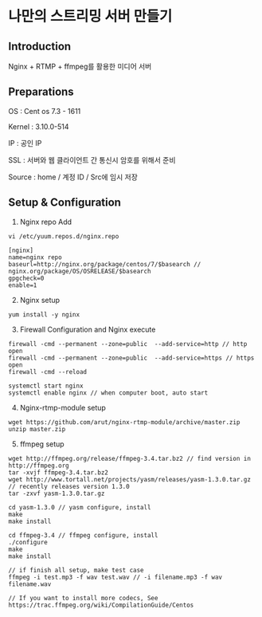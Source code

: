 # 나만의 스트리밍 서버 만들기



## Introduction



Nginx + RTMP + ffmpeg를 활용한 미디어 서버



## Preparations



OS : Cent os 7.3 - 1611 

Kernel : 3.10.0-514

IP : 공인 IP

SSL : 서버와 웹 클라이언트 간 통신시 암호를 위해서 준비

Source : home / 계정 ID / Src에 임시 저장



## Setup & Configuration



1.  Nginx repo Add

```
vi /etc/yuum.repos.d/nginx.repo
```

```
[nginx]
name=nginx repo
baseurl=http://nginx.org/package/centos/7/$basearch // nginx.org/package/OS/OSRELEASE/$basearch
gpgcheck=0
enable=1
```

2.  Nginx setup

```
yum install -y nginx
```

3.  Firewall Configuration and Nginx execute

```
firewall -cmd --permanent --zone=public  --add-service=http // http open
firewall -cmd --permanent --zone=public  --add-service=https // https open
firewall -cmd --reload

systemctl start nginx
systemctl enable nginx // when computer boot, auto start
```

4. Nginx-rtmp-module setup

```
wget https://github.com/arut/nginx-rtmp-module/archive/master.zip
unzip master.zip
```

5. ffmpeg setup

```
wget http://ffmpeg.org/release/ffmpeg-3.4.tar.bz2 // find version in http://ffmpeg.org
tar -xvjf ffmpeg-3.4.tar.bz2
wget http://www.tortall.net/projects/yasm/releases/yasm-1.3.0.tar.gz // recently releases version 1.3.0
tar -zxvf yasm-1.3.0.tar.gz

cd yasm-1.3.0 // yasm configure, install
make
make install

cd ffmpeg-3.4 // ffmpeg configure, install
./configure 
make
make install

// if finish all setup, make test case
ffmpeg -i test.mp3 -f wav test.wav // -i filename.mp3 -f wav filename.wav

// If you want to install more codecs, See https://trac.ffmpeg.org/wiki/CompilationGuide/Centos
```


